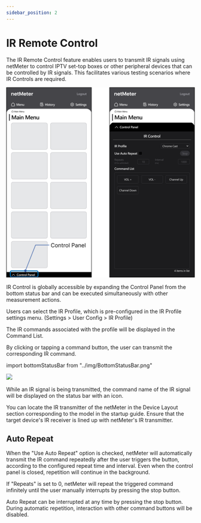 ```yaml
---
sidebar_position: 2
---
```


# IR Remote Control

The IR Remote Control feature enables users to transmit IR signals using netMeter to control 
IPTV set-top boxes or other peripheral devices that can be controlled by IR signals. 
This facilitates various testing scenarios where IR Controls are required.

![Control Panel](../img/ControlPanel.png)

IR Control is globally accessible by expanding the Control Panel from the bottom status bar and 
can be executed simultaneously with other measurement actions.

Users can select the IR Profile, which is pre-configured in the IR Profile settings menu. 
(Settings > User Config > IR Profile)

The IR commands associated with the profile will be displayed in the Command List.

By clicking or tapping a command button, the user can transmit the corresponding IR command.

import bottomStatusBar from "../img/BottomStatusBar.png"

<img src={bottomStatusBar} style={{width:380}} />

While an IR signal is being transmitted, the command name of the IR signal will be displayed on the 
status bar with an icon.

You can locate the IR transmitter of the netMeter in the Device Layout section corresponding to the 
model in the startup guide. Ensure that the target device's IR receiver is lined up with netMeter's IR transmitter.

## Auto Repeat

When the "Use Auto Repeat" option is checked, netMeter will automatically transmit the IR command repeatedly 
after the user triggers the button, according to the configured repeat time and interval. 
Even when the control panel is closed, repetition will continue in the background.

If "Repeats" is set to 0, netMeter will repeat the triggered command infinitely until the user manually 
interrupts by pressing the stop button.

Auto Repeat can be interrupted at any time by pressing the stop button. During automatic repetition, 
interaction with other command buttons will be disabled.